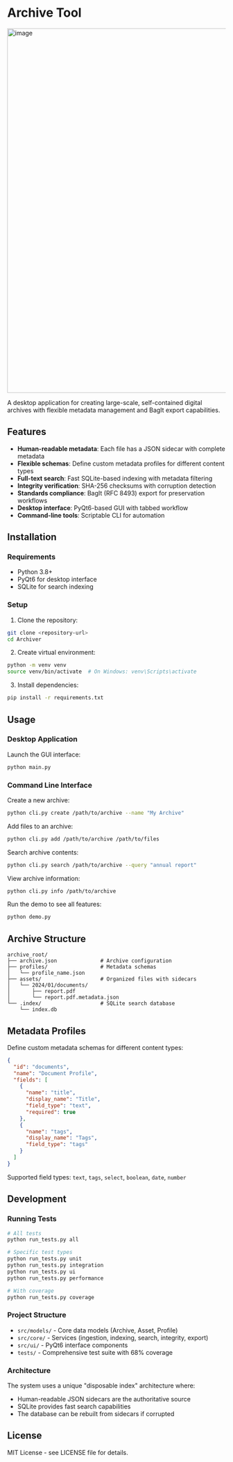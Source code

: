 # Archive Tool
<img width="1199" height="838" alt="image" src="https://github.com/user-attachments/assets/d24c354a-06fa-44fd-94b8-193e5a72bb5b" />

A desktop application for creating large-scale, self-contained digital archives with flexible metadata management and BagIt export capabilities.

## Features

- **Human-readable metadata**: Each file has a JSON sidecar with complete metadata
- **Flexible schemas**: Define custom metadata profiles for different content types
- **Full-text search**: Fast SQLite-based indexing with metadata filtering
- **Integrity verification**: SHA-256 checksums with corruption detection
- **Standards compliance**: BagIt (RFC 8493) export for preservation workflows
- **Desktop interface**: PyQt6-based GUI with tabbed workflow
- **Command-line tools**: Scriptable CLI for automation

## Installation

### Requirements

- Python 3.8+
- PyQt6 for desktop interface
- SQLite for search indexing

### Setup

1. Clone the repository:
```bash
git clone <repository-url>
cd Archiver
```

2. Create virtual environment:
```bash
python -m venv venv
source venv/bin/activate  # On Windows: venv\Scripts\activate
```

3. Install dependencies:
```bash
pip install -r requirements.txt
```

## Usage

### Desktop Application

Launch the GUI interface:
```bash
python main.py
```

### Command Line Interface

Create a new archive:
```bash
python cli.py create /path/to/archive --name "My Archive"
```

Add files to an archive:
```bash
python cli.py add /path/to/archive /path/to/files
```

Search archive contents:
```bash
python cli.py search /path/to/archive --query "annual report"
```

View archive information:
```bash
python cli.py info /path/to/archive
```

Run the demo to see all features:
```bash
python demo.py
```

## Archive Structure

```
archive_root/
├── archive.json              # Archive configuration
├── profiles/                 # Metadata schemas
│   └── profile_name.json
├── assets/                   # Organized files with sidecars
│   └── 2024/01/documents/
│       ├── report.pdf
│       └── report.pdf.metadata.json
└── .index/                   # SQLite search database
    └── index.db
```

## Metadata Profiles

Define custom metadata schemas for different content types:

```json
{
  "id": "documents",
  "name": "Document Profile",
  "fields": [
    {
      "name": "title",
      "display_name": "Title",
      "field_type": "text",
      "required": true
    },
    {
      "name": "tags",
      "display_name": "Tags",
      "field_type": "tags"
    }
  ]
}
```

Supported field types: `text`, `tags`, `select`, `boolean`, `date`, `number`

## Development

### Running Tests

```bash
# All tests
python run_tests.py all

# Specific test types
python run_tests.py unit
python run_tests.py integration
python run_tests.py ui
python run_tests.py performance

# With coverage
python run_tests.py coverage
```

### Project Structure

- `src/models/` - Core data models (Archive, Asset, Profile)
- `src/core/` - Services (ingestion, indexing, search, integrity, export)
- `src/ui/` - PyQt6 interface components
- `tests/` - Comprehensive test suite with 68% coverage

### Architecture

The system uses a unique "disposable index" architecture where:
- Human-readable JSON sidecars are the authoritative source
- SQLite provides fast search capabilities
- The database can be rebuilt from sidecars if corrupted

## License

MIT License - see LICENSE file for details.
